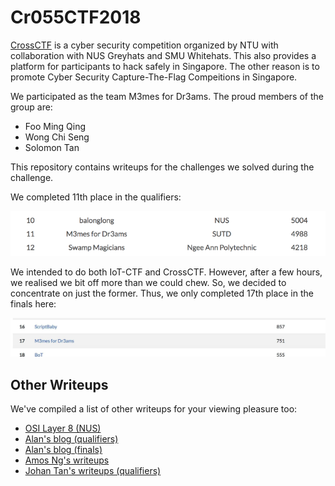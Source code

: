 # Cr055CTF2018

[CrossCTF](https://crossctf.github.io/) is a cyber security competition organized by NTU with collaboration with NUS Greyhats and SMU Whitehats. This also provides a platform for participants to hack safely in Singapore. The other reason is to promote Cyber Security Capture-The-Flag Compeitions in Singapore.

We participated as the team M3mes for Dr3ams. The proud members of the group are:
- Foo Ming Qing
- Wong Chi Seng
- Solomon Tan

This repository contains writeups for the challenges we solved during the challenge. 

We completed 11th place in the qualifiers:

![](CrossCTF2018_qualifiers_results.png)


We intended to do both IoT-CTF and CrossCTF. However, after a few hours, we realised we bit off more than we could chew. So, we decided to concentrate on just the former. Thus, we only completed 17th place in the finals here:

![](CrossCTF2018_final_results.jpg)

## Other Writeups

We've compiled a list of other writeups for your viewing pleasure too:

* [OSI Layer 8 (NUS)](https://osilayer8.cf/)
* [Alan's blog (qualifiers)](https://tcode2k16.github.io/blog/posts/crossctf-2018-writeup/)
* [Alan's blog (finals)](https://tcode2k16.github.io/blog/posts/crossctf-final-2018-writeup/)
* [Amos Ng's writeups](https://writeups.amosng.com/)
* [Johan Tan's writeups (qualifiers)](https://github.com/johantannh/CrossCTF2018_Online_Qualifier_Writeups/)

